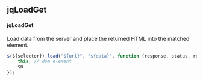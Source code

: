 ## jqLoadGet
#### jqLoadGet
Load data from the server and place the returned HTML into the matched element.
```javascript
$(${selector}).load("${url}", "${data}", function (response, status, request) {
	this; // dom element
	$0
});
```
